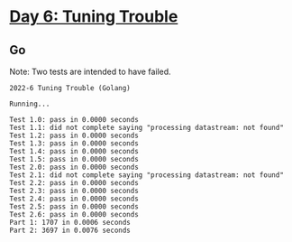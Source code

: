 # [Day 6: Tuning Trouble](https://adventofcode.com/2022/day/6)

## Go

Note: Two tests are intended to have failed.

```text
2022-6 Tuning Trouble (Golang)

Running...

Test 1.0: pass in 0.0000 seconds
Test 1.1: did not complete saying "processing datastream: not found"
Test 1.2: pass in 0.0000 seconds
Test 1.3: pass in 0.0000 seconds
Test 1.4: pass in 0.0000 seconds
Test 1.5: pass in 0.0000 seconds
Test 2.0: pass in 0.0000 seconds
Test 2.1: did not complete saying "processing datastream: not found"
Test 2.2: pass in 0.0000 seconds
Test 2.3: pass in 0.0000 seconds
Test 2.4: pass in 0.0000 seconds
Test 2.5: pass in 0.0000 seconds
Test 2.6: pass in 0.0000 seconds
Part 1: 1707 in 0.0006 seconds
Part 2: 3697 in 0.0076 seconds
```
